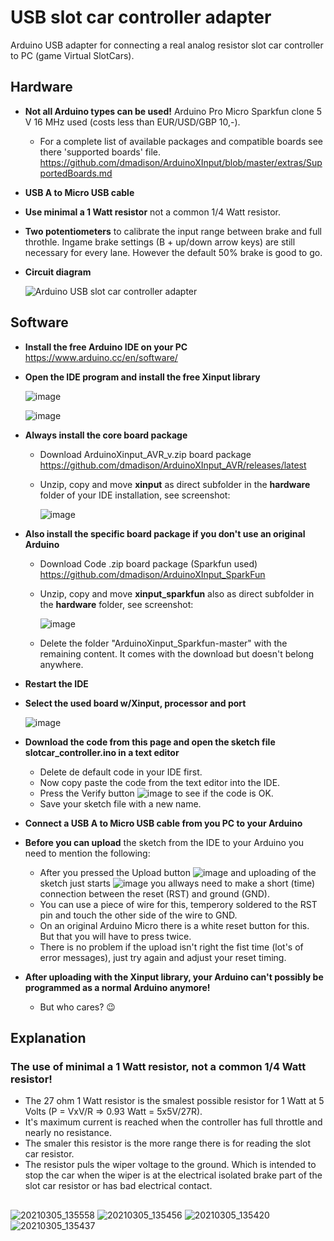 # USB slot car controller adapter
Arduino USB adapter for connecting a real analog resistor slot car controller to PC (game Virtual SlotCars).
## Hardware
- **Not all Arduino types can be used!** Arduino Pro Micro Sparkfun clone 5 V 16 MHz used (costs less than EUR/USD/GBP 10,-).
  - For a complete list of available packages and compatible boards see there 'supported boards' file.
  https://github.com/dmadison/ArduinoXInput/blob/master/extras/SupportedBoards.md
- **USB A to Micro USB cable**
- **Use minimal a 1 Watt resistor** not a common 1/4 Watt resistor.
- **Two potentiometers** to calibrate the input range between brake and full throthle. 
  Ingame brake settings (B + up/down arrow keys) are still necessary for every lane. However the default 50% brake is good to go.
- **Circuit diagram**

  ![Arduino USB slot car controller adapter](https://user-images.githubusercontent.com/79975566/110343992-57366b80-802d-11eb-8bee-f2e01754493b.png)

## Software
- **Install the free Arduino IDE on your PC** https://www.arduino.cc/en/software/

- **Open the IDE program and install the free Xinput library**

  ![image](https://user-images.githubusercontent.com/79975566/110919377-7af2fd80-831c-11eb-97fb-55ea1efdf3d3.png)

  ![image](https://user-images.githubusercontent.com/79975566/110919981-22703000-831d-11eb-8c71-587f73e935d6.png)

- **Always install the core board package**
  - Download ArduinoXinput_AVR_v.zip board package https://github.com/dmadison/ArduinoXInput_AVR/releases/latest
  - Unzip, copy and move **xinput** as direct subfolder in the **hardware** folder of your IDE installation, see screenshot:

    ![image](https://user-images.githubusercontent.com/79975566/111279364-ebf72580-863a-11eb-9edd-dabc643ebef4.png)
 
- **Also install the specific board package if you don't use an original Arduino**
  - Download Code .zip board package (Sparkfun used) https://github.com/dmadison/ArduinoXInput_SparkFun
  - Unzip, copy and move **xinput_sparkfun** also as direct subfolder in the **hardware** folder, see screenshot:

    ![image](https://user-images.githubusercontent.com/79975566/111279512-0fba6b80-863b-11eb-9e91-d9a12bf83cd6.png)
 
  - Delete the folder "ArduinoXinput_Sparkfun-master" with the remaining content. It comes with the download but doesn't belong anywhere.

- **Restart the IDE**

- **Select the used board w/Xinput, processor and port**

    ![image](https://user-images.githubusercontent.com/79975566/111065022-cdb4ec80-84b7-11eb-9c9a-a52593c0ca3e.png)

- **Download the code from this page and open the sketch file slotcar_controller.ino in a text editor**
  - Delete de default code in your IDE first.
  - Now copy paste the code from the text editor into the IDE.
  - Press the Verify button ![image](https://user-images.githubusercontent.com/79975566/110943526-97eaf900-833b-11eb-8cfc-4f67e717b470.png)
 to see if the code is OK.
  - Save your sketch file with a new name.

- **Connect a USB A to Micro USB cable from you PC to your Arduino**
- **Before you can upload** the sketch from the IDE to your Arduino you need to mention the following:
  - After you pressed the Upload button ![image](https://user-images.githubusercontent.com/79975566/110943696-ce287880-833b-11eb-89fc-fe4b681249d1.png)
 and uploading of the sketch just starts ![image](https://user-images.githubusercontent.com/79975566/110944016-2bbcc500-833c-11eb-94b7-3ab0eee2ad2c.png)
 you allways need to make a short (time) connection between the reset (RST) and ground (GND).
  - You can use a piece of wire for this, temperory soldered to the RST pin and touch the other side of the wire to GND.
  - On an original Arduino Micro there is a white reset button for this. But that you will have to press twice.
  - There is no problem if the upload isn't right the fist time (lot's of error messages), just try again and adjust your reset timing.
- **After uploading with the Xinput library, your Arduino can't possibly be programmed as a normal Arduino anymore!** 
  - But who cares? :wink:

## Explanation 
### The use of minimal a 1 Watt resistor, not a common 1/4 Watt resistor!
- The 27 ohm 1 Watt resistor is the smalest possible resistor for 1 Watt at 5 Volts (P = VxV/R => 0.93 Watt = 5x5V/27R). 
- It's maximum current is reached when the controller has full throttle and nearly no resistance.
- The smaler this resistor is the more range there is for reading the slot car resistor.
- The resistor puls the wiper voltage to the ground. Which is intended to stop the car when the wiper is at the electrical isolated brake part of the slot car resistor or has bad electrical contact.

##  
![20210305_135558](https://user-images.githubusercontent.com/79975566/110118970-6f9f4f80-7dbb-11eb-8812-f8b6a421316b.jpg)
![20210305_135456](https://user-images.githubusercontent.com/79975566/110118994-75953080-7dbb-11eb-8261-c2a59c90fd44.jpg)
![20210305_135420](https://user-images.githubusercontent.com/79975566/110119007-79c14e00-7dbb-11eb-9f82-e38dd3e9c552.jpg)
![20210305_135437](https://user-images.githubusercontent.com/79975566/110119010-7c23a800-7dbb-11eb-8d13-e368e3763dd3.jpg)
